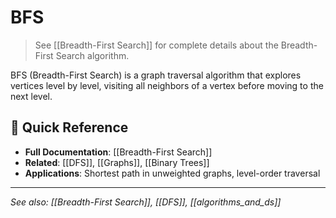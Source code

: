 # BFS

> See [[Breadth-First Search]] for complete details about the Breadth-First Search algorithm.

BFS (Breadth-First Search) is a graph traversal algorithm that explores vertices level by level, visiting all neighbors of a vertex before moving to the next level.

## 🔗 Quick Reference

- **Full Documentation**: [[Breadth-First Search]]
- **Related**: [[DFS]], [[Graphs]], [[Binary Trees]]
- **Applications**: Shortest path in unweighted graphs, level-order traversal

---

*See also: [[Breadth-First Search]], [[DFS]], [[algorithms_and_ds]]*